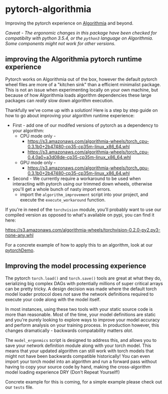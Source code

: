 # pytorch-algorithmia
Improving the pytorch experience on [Algorithmia](https://algorithmia.com/]) and beyond.

*Caveat - The ergonomic changes in this package have been checked for compatibilty with python 3.5.4, or the `python3` language on Algorithmia.
Some components might not work for other versions.*
## improving the Algorithmia pytorch runtime experience
Pytorch works on Algorithmia out of the box, however the default pytorch wheel files
 are more of a "kitchen sink" than a efficient minimalist package. This is not an issue when experimenting locally on your own machine, but
 because of how Algorithmia loads algorithm dependencies these large packages can _really_ slow down algorithm execution.

 Thankfully we've come up with a solution! Here is a step by step guide on how to go about improving your algorithm runtime experience:

 * First - add one of our modifed versions of pytorch as a dependency to your algorithm:
   * CPU mode only -
     * https://s3.amazonaws.com/algorithmia-wheels/torch_cpu-0.3.1b0+2b47480-cp35-cp35m-linux_x86_64.whl
     * https://s3.amazonaws.com/algorithmia-wheels/torch_cpu-0.4.0a0+a3d08de-cp35-cp35m-linux_x86_64.whl
   * GPU mode only -
     * https://s3.amazonaws.com/algorithmia-wheels/torch_gpu-0.3.1b0+2b47480-cp35-cp35m-linux_x86_64.whl
 * Second - We currently require a workaround to be used when interacting with pytorch using our trimmed down wheels, otherwise you'll get a whole bunch of nasty import errors.
   * import the `algorithm_improvement` script into your project, and execute the `execute_workaround` function.

If you're in need of the `torchvision` module, you'll probably want to use our compiled version as opposed to what's available on pypi, you can find it here:

https://s3.amazonaws.com/algorithmia-wheels/torchvision-0.2.0-py2.py3-none-any.whl

 For a concrete example of how to apply this to an algorithm, look at our [pytorchDemo](https://algorithmia.com/algorithms/algorithmiahq/pytorchDemo).

## Improving the model processing experience
The pytorch `torch.load()` and `torch.save()` tools are great at what they do, serializing big complex DAGs with potentially
 millions of super critical arrays can be pretty tricky. A design decision was made where the default torch model loader protocol does _not_ save the
 network definitions required to execute your code along with the model itself.

In most instances, using these two tools with your static source code is more than reasonable.
Most of the time, your model definitions are static and you're purely looking
to explore ways to improve your model accuracy and perform analysis on your training process.
In production however, this changes dramatically - backwards compatability matters *alot*.

The `model_ergonmics` script is designed to address this, and allows you to save your network definition module
along with your torch model. This means that your updated algorithm can still work with torch models that might
not have been backwards compatible historically! You can even import your torch model into an algorithm and run a
forward pass without having to copy your source code by hand, making the cross-algorithm model loading experience DRY (Don't Repeat Yourself!)

Concrete example for this is coming, for a simple example please check out our `tests` file.
